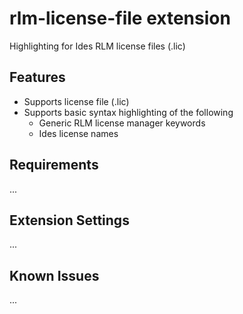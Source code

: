 # rlm-license-file extension

Highlighting for Ides RLM license files (.lic)

## Features

- Supports license file (.lic) 
- Supports basic syntax highlighting of the following
    - Generic RLM license manager keywords
    - Ides license names


## Requirements
...

## Extension Settings
...

## Known Issues
...

